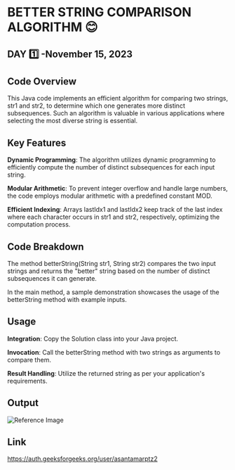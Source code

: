 # BETTER STRING COMPARISON ALGORITHM :blush:
## DAY :one: -November 15, 2023

## Code Overview
This Java code implements an efficient algorithm for comparing two strings, str1 and str2, to determine which one generates more distinct subsequences. Such an algorithm is valuable in various applications where selecting the most diverse string is essential.

## Key Features
**Dynamic Programming**: The algorithm utilizes dynamic programming to efficiently compute the number of distinct subsequences for each input string.

**Modular Arithmetic**: To prevent integer overflow and handle large numbers, the code employs modular arithmetic with a predefined constant MOD.

**Efficient Indexing**: Arrays lastIdx1 and lastIdx2 keep track of the last index where each character occurs in str1 and str2, respectively, optimizing the computation process.

## Code Breakdown
The method betterString(String str1, String str2) compares the two input strings and returns the "better" string based on the number of distinct subsequences it can generate.

In the main method, a sample demonstration showcases the usage of the betterString method with example inputs.

## Usage
**Integration**: Copy the Solution class into your Java project.

**Invocation**: Call the betterString method with two strings as arguments to compare them.

**Result Handling**: Utilize the returned string as per your application's requirements.

## Output

![Reference Image](#100DaysOfCode/Day1/s1.png)

## Link
<https://auth.geeksforgeeks.org/user/asantamarptz2>


